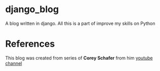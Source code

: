 # django_blog
A blog written in django.
All this is a part of improve my skills on Python




# References
This blog was created from series of **Corey Schafer** from him [youtube channel](https://www.youtube.com/channel/UCCezIgC97PvUuR4_gbFUs5g)

